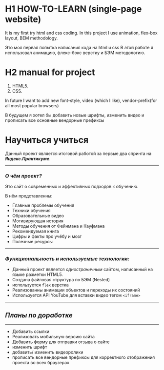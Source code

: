 # H1 HOW-TO-LEARN (single-page website)
It is my first try html and css coding.
In this project I use animation, flex-box layout,
BEM methodology.

Это моя первая попытка написания кода на html и css
В этой работе я использовал анимацию, флекс-бокс верстку и БЭМ методологию.

# H2 manual for project
1. HTML5.
2. CSS.

In future I want to add new font-style, video (which I like),
vendor-prefix(for all most popular browsers)

В будущем я хотел бы добавить новые шрифты, изменить видео и прописать все основные вендорные префиксы

# **Научиться учиться**
Данный проект является итоговой работой за первые два спринта на ***Яндекс.Практикуме***.

---

### ***О чём проект?***

Это сайт о современных и эффективных подходов к обучению.

В нём представленны:

* Главные проблемы обучения
* Техники обучения
* Образовательные видео
* Мотивирующая история
* Методы обучения от Фейнмана и Кауфмана
* Рекомендуемая книга
* Цифры и факты про учёбу и мозг
* Полезные ресурсы

---

### ***Функциональность и используемые технологии:***

* Данный проект является *одностраничным* сайтом, написанный на языке разметки HTML5.
* Создана файловая структура по БЭМ (Nested)
* используется `flex` верстка
* Реализованны анимации объектов и переходы их состояний
* Используется API YouTube для вставки видео тегом `<iframe>`
---
## *Планы по доработке*

---

- Добавить ссылки
- Реализовать мобильную версию сайта
- Добавить форму для отправки отзыва о сайте
- изменить шрифт
- добавить/ изменить видеоролики
- прописать все вендорные префиксы для корректного отображения проекта во всех браузерах


